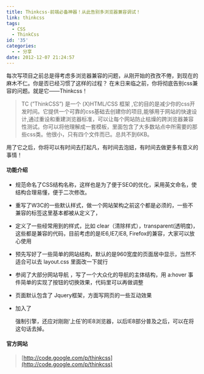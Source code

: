 ```yaml
---
title: Thinkcss-前端必备神器！从此告别多浏览器兼容调试！
link: thinkcss
tags:
  - CSS
  - ThinkCss
id: '35'
categories:
  - - 分享
date: 2012-12-07 21:24:57
---
```


每次写项目之前总是得考虑多浏览器兼容的问题，从刚开始的孜孜不倦，到现在的麻木不仁。你是否已经习惯了这样的过程？ 在末日来临之前，你将彻底告别css兼容的问题。就是它——Thinkcss！

> TC (”ThinkCSS”) 是一个 (X)HTML/CSS 框架 ,它的目的是减少你的css开发时间。它提供一个可靠的css基础去创建你的项目,能够用于网站的快速设计,通过重设和重建浏览器标准，可以让每个网站防止枯燥的跨浏览器兼容性测试。你可以将他理解成一套模板，里面包含了大多数站点中所需要的那些css类。他很小，只有四个文件而已。总共不到6KB。

用了它之后，你将可以有时间去打起凡，有时间去泡妞，有时间去做更多有意义的事情！

#### 功能介绍

*   规范命名了CSS结构名称，这样也是为了便于SEO的优化，采用英文命名，使结构合理易懂，便于二次修改。
*   重写了W3C的一些默认样式，做一个网站架构之前这个都是必须的，一些不兼容的标签这里基本都被从定义了，
*   定义了一些经常用到的样式，比如 clear（清除样式），transparent(透明度)，这些都是兼容的代码，目前考虑的是IE6,IE7,IE8, Firefox的兼容，大家可以放心使用
*   预先写好了一些简单的网站结构，默认的是960宽度的页面居中显示，当然不适合可以去 layout.css 里面改一下就行
*   参阅了大部分网站导航 ，写了一个大众化的导航的主体结构，用 a:hover 事件简单的实现了按钮的切换效果，代码里可以再做调整
*   页面默认包含了 Jquery框架，方面写网页的一些互动效果
*   加入了
    
    <meta http-equiv="X-UA-Compatible" content="IE=7">
    
    </meta>
    
    强制引擎，还应对刚刚‘上任’的IE8浏览器，以后IE8部分普及之后，可以在将这句话去掉。

#### 官方网站

> [http://code.google.com/p/thinkcss](http://code.google.com/p/thinkcss)